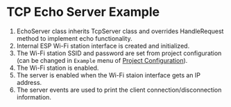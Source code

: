 # TCP Echo Server Example

1. EchoServer class inherits TcpServer class and overrides HandleRequest method to implement echo functionality.
2. Internal ESP Wi-Fi station interface is created and initialized.
3. The Wi-Fi station SSID and password are set from project configuration (can be changed in `Example` menu of [Project Configuration](https://docs.espressif.com/projects/esp-idf/en/latest/esp32/api-reference/kconfig.html)).
4. The Wi-Fi station is enabled.
5. The server is enabled when the Wi-Fi staion interface gets an IP address.
6. The server events are used to print the client connection/disconnection information.
